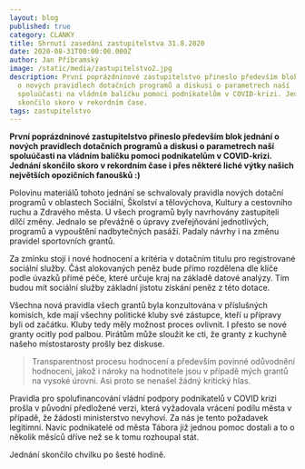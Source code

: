 ```yaml
---
layout: blog
published: true
category: CLANKY
title: Shrnutí zasedání zastupitelstva 31.8.2020
date: 2020-08-31T00:00:00.000Z
author: Jan Příbramský
image: /static/media/zastupitelstvo2.jpg
description: První poprázdninové zastupitelstvo přineslo především blok jednání
  o nových pravidlech dotačních programů a diskusi o parametrech naší
  spoluúčasti na vládním balíčku pomoci podnikatelům v COVID-krizi. Jednání
  skončilo skoro v rekordním čase.
tags: zastupitelstvo
---
```

__První poprázdninové zastupitelstvo přineslo především blok jednání o nových pravidlech dotačních programů a diskusi o parametrech naší spoluúčasti na vládním balíčku pomoci podnikatelům v COVID-krizi. Jednání skončilo skoro v rekordním čase i přes některé liché výtky našich největších opozičních fanoušků :)__

Polovinu materiálů tohoto jednání se schvalovaly pravidla nových dotační programů v oblastech Sociální, Školství a tělovýchova, Kultury a cestovního ruchu a Zdravého města. U všech programů byly navrhovány zastupiteli dílčí změny. Jednalo se převážně o úpravy zveřejňování jednotlivých, programů a vypouštění nadbytečných pasáží. Padaly návrhy i na změnu pravidel sportovních grantů. 

Za zmínku stojí i nové hodnocení a kritéria v dotačním titulu pro registrované sociální služby. Část alokovaných peněz bude přímo rozdělena dle klíče podle úvazků přímé péče, které určuje kraj na základě datové analýzy. Tím budou mít sociální služby základní jistotu získání peněz z této dotace.

Všechna nová pravidla všech grantů byla konzultována v příslušných komisích, kde mají všechny politické kluby své zástupce, kteří u přípravy byli od začátku. Kluby tedy měly možnost proces ovlivnit. I přesto se nové granty ocitly pod palbou. Pirátům může sloužit ke cti, že granty z kuchyně našeho místostarosty prošly bez diskuse. 

> Transparentnost procesu hodnocení a především povinné odůvodnění hodnoceni, jakož i nároky na hodnotitele jsou v případě mých grantů na vysoké úrovni. Asi proto se nenašel žádný kritický hlas.

Pravidla pro spolufinancování vládní podpory podnikatelů v COVID krizi prošla v původní předložené verzi, která vyžadovala vrácení podílu města v případě, že žádosti ministerstvo nevyhoví. Za nás je tento požadavek legitimní. Navíc podnikatelé od města Tábora již jednou pomoc dostali a to o několik měsíců dříve než se k tomu rozhoupal stát.

Jednání skončilo chvilku po šesté hodině.
